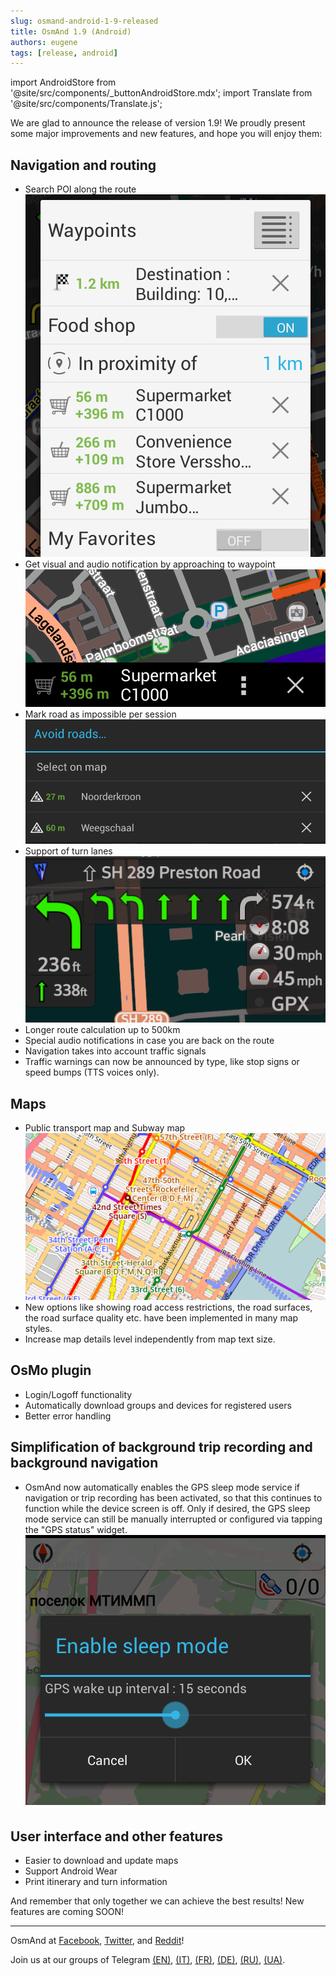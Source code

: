 ```yaml
---
slug: osmand-android-1-9-released
title: OsmAnd 1.9 (Android)
authors: eugene
tags: [release, android]
---
```

import AndroidStore from '@site/src/components/_buttonAndroidStore.mdx';
import Translate from '@site/src/components/Translate.js';

We are glad to announce the release of version 1.9! We proudly present some major improvements and new features, and hope you will enjoy them:

<!--truncate-->

## Navigation and routing

* Search POI along the route
![OsmAnd Android 1.90](./waypoints-1.9.png)
* Get visual and audio notification by approaching to waypoint
![OsmAnd Android 1.90](./waypoint-1.9.png)
* Mark road as impossible per session
![OsmAnd Android 1.90](./avoid_road-1.9.png)
* Support of turn lanes
![OsmAnd Android 1.90](./turn_lanes-1.9.png)
* Longer route calculation up to 500km
* Special audio notifications in case you are back on the route
* Navigation takes into account traffic signals
* Traffic warnings can now be announced by type, like stop signs or speed bumps (TTS voices only).

## Maps

* Public transport map and Subway map
![OsmAnd Android 1.90](./subway-1.9.png)          
* New options like showing road access restrictions, the road surfaces, the road surface quality etc. have been implemented in many map styles.
* Increase map details level independently from map text size.

## OsMo plugin

* Login/Logoff functionality
* Automatically download groups and devices for registered users
* Better error handling

## Simplification of background trip recording and background navigation

* OsmAnd now automatically enables the GPS sleep mode service if navigation or trip recording has been activated, so that this continues to function while the device screen is off. Only if desired, the GPS sleep mode service can still be manually interrupted or configured via tapping the "GPS status" widget.
![OsmAnd Android 1.90](./sleep_mode-1.9.png)  

## User interface and other features

* Easier to download and update maps
* Support Android Wear
* Print itinerary and turn information


And remember that only together we can achieve the best results!
New features are coming SOON!

____________________________ 

<p>OsmAnd at <a href="https://www.facebook.com/osmandapp/">Facebook</a>, <a href="https://www.twitter.com/osmandapp/">Twitter</a>, and <a href="https://www.reddit.com/r/OsmAnd/">Reddit</a>!</p>
 <p>Join us at our groups of Telegram <a href="https://t.me/OsmAndMaps">(EN)</a>, <a href="https://t.me/itosmand">(IT)</a>,  <a href="https://t.me/frosmand">(FR)</a>, <a href="https://t.me/deosmand">(DE)</a>, <a href="https://t.me/ruosmand">(RU)</a>, <a href="https://t.me/uaosmand">(UA)</a>.</p>




<AndroidStore/>